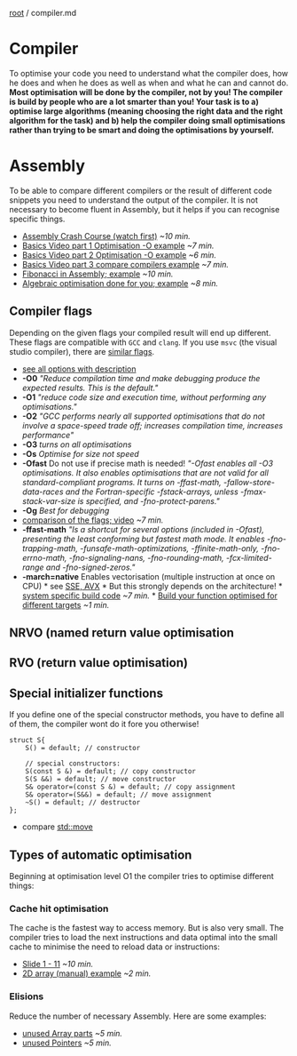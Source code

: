 [root](../README.md) / compiler.md
# Compiler
To optimise your code you need to understand what the compiler does, how he does and when he does as well as when and what he can and cannot do.
**Most optimisation will be done by the compiler, not by you! The compiler is build by people who are a lot smarter than you! Your task is to a) optimise large algorithms (meaning choosing the right data and the right algorithm for the task) and b) help the compiler doing small optimisations rather than trying to be smart and doing the optimisations by yourself.**

# Assembly
To be able to compare different compilers or the result of different code snippets you need to understand the output of the compiler. It is not necessary to become fluent in Assembly, but it helps if you can recognise specific things.

- [Assembly Crash Course (watch first)](https://www.youtube-nocookie.com/embed/75gBFiFtAb8?rel=0&start=32) *~10 min.*
- [Basics Video part 1 Optimisation -O example](https://www.youtube-nocookie.com/embed/my39Gpt6bvY?rel=0) *~7 min.*
- [Basics Video part 2 Optimisation -O example](https://www.youtube-nocookie.com/embed/R3HZJ1h2BVY?rel=0) *~6 min.*
- [Basics Video part 3 compare compilers example](https://www.youtube-nocookie.com/embed/KpH6ypYfoNs?rel=0) *~7 min.*
- [Fibonacci in Assembly; example](https://www.youtube-nocookie.com/embed/yOyaJXpAYZQ?rel=0) *~10 min.*
- [Algebraic optimisation done for you; example](https://www.youtube-nocookie.com/embed/yRKRqzekLU4?rel=0) *~8 min.*

## Compiler flags
Depending on the given flags your compiled result will end up different.
These flags are compatible with `GCC` and `clang`. If you use `msvc` (the visual studio compiler), there are [similar flags](https://docs.microsoft.com/de-de/cpp/build/reference/compiler-options-listed-by-category?view=msvc-160).

- [see all options with description](https://gcc.gnu.org/onlinedocs/gcc/Optimize-Options.html)
- **-O0** *"Reduce compilation time and make debugging produce the expected results. This is the default."*
- **-O1** *"reduce code size and execution time, without performing any optimisations."* 
- **-O2** *"GCC performs nearly all supported optimisations that do not involve a space-speed trade off; increases compilation time, increases performance"*
- **-O3** *turns on all optimisations*
- **-Os** *Optimise for size not speed*
- **-Ofast** Do not use if precise math is needed! *"-Ofast enables all -O3 optimisations. It also enables optimisations that are not valid for all standard-compliant programs. It turns on -ffast-math, -fallow-store-data-races and the Fortran-specific -fstack-arrays, unless -fmax-stack-var-size is specified, and -fno-protect-parens."*
- **-Og** *Best for debugging*
- [comparison of the flags; video](https://www.youtube-nocookie.com/embed/THE14sSDT6A?rel=0&start=227) *~7 min.*
- **-ffast-math** *"Is a shortcut for several options (included in -Ofast), presenting the least conforming but fastest math mode. It enables -fno-trapping-math, -funsafe-math-optimizations, -ffinite-math-only, -fno-errno-math, -fno-signaling-nans, -fno-rounding-math, -fcx-limited-range and -fno-signed-zeros."*
- **-march=native** Enables vectorisation (multiple instruction at once on CPU)
      * see [SSE, AVX](../intrinsicFunctions/intrinsicFunctions.md#avx)
      * But this strongly depends on the architecture!
      * [system specific build code](https://www.youtube-nocookie.com/embed/_4D1y_KyEzA?rel=0) *~7 min.*
      * [Build your function optimised for different targets](https://godbolt.org/z/voKZhf) *~1 min.*

## NRVO (named return value optimisation

## RVO (return value optimisation)

## Special initializer functions
If you define one of the special constructor methods, you have to define all of them, the compiler wont do it fore you otherwise!
```c_cpp
struct S{
    S() = default; // constructor
    
    // special constructors:
    S(const S &) = default; // copy constructor
    S(S &&) = default; // move constructor
    S& operator=(const S &) = default; // copy assignment
    S& operator=(S&&) = default; // move assignment
    ~S() = default; // destructor
};
```
- compare [std::move](../basics/std.md#stdmove)


## Types of automatic optimisation
Beginning at optimisation level O1 the compiler tries to optimise different things:

### Cache hit optimisation
The cache is the fastest way to access memory. But is also very small. The compiler tries to load the next instructions and data optimal into the small cache to minimise the need to reload data or instructions:

- [Slide 1 - 11](http://www.math.utk.edu/~msaum/papers/FPOPT2.pdf) *~10 min.*
- [2D array (manual) example](http://www-h.eng.cam.ac.uk/help/tpl/languages/C++/fasterC++.html#Cachefriendliness) *~2 min.*

### Elisions
Reduce the number of necessary Assembly. Here are some examples:

* [unused Array parts](https://www.youtube-nocookie.com/embed/5e3m2cppQ6M?rel=0) *~5 min.*
* [unused Pointers](https://www.youtube-nocookie.com/embed/FWD1msG8YU4?rel=0) *~5 min.*

